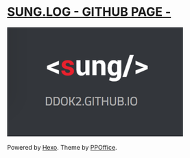 # [SUNG.LOG - GITHUB PAGE -](https://ddok2.github.io) 
![](source/images/sung-opengraph-image.png)


Powered by [Hexo](http://hexo.io/). Theme by [PPOffice](http://github.com/ppoffice).